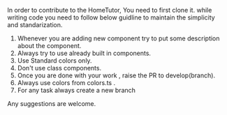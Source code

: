 In order to contribute to the HomeTutor, You need to first clone it.
while writing code you need to follow below guidline to maintain the simplicity
and standarization.

1. Whenever you are adding new component try to put some description about the component.
2. Always try to use already built in components.
3. Use Standard colors only.
4. Don't use class components.
5. Once you are done with your work , raise the PR to develop(branch).
6. Always use colors from colors.ts .
7. For any task always create a new branch

Any suggestions are welcome.
